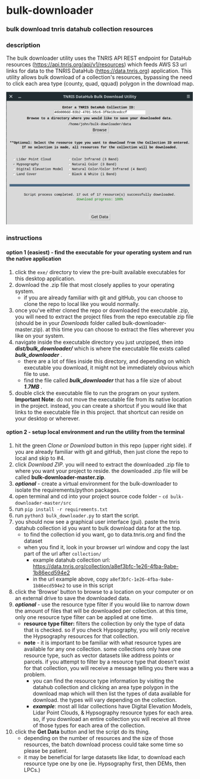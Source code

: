 # bulk-downloader
### __bulk download tnris datahub collection resources__

### description
The bulk downloader utility uses the TNRIS API REST endpoint for DataHub resources (https://api.tnris.org/api/v1/resources) which feeds AWS S3 url links for data to the TNRIS DataHub (https://data.tnris.org) application. This utility allows bulk download of a collection's resources, bypassing the need to click each area type (county, quad, qquad) polygon in the download map.

<img src="/resources/images/bulk-downloader-linux.png" width="500">

### instructions

#### option 1 (easiest) - find the executable for your operating system and run the native application

1. click the `exe/` directory to view the pre-built available executables for this desktop application.
1. download the .zip file that most closely applies to your operating system.
    - if you are already familiar with git and gitHub, you can choose to clone the repo to local like you would normally.
1. once you've either cloned the repo or downloaded the executable .zip, you will need to extract the project files from the repo executable zip file (should be in your *Downloads* folder called bulk-downloader-master.zip). at this time you can choose to extract the files wherever you like on your system.
1. navigate inside the executable directory you just unzipped, then into __*dist/bulk_downloader/*__ which is where the executable file exists called __*bulk_downloader*__ .
    - there are a lot of files inside this directory, and depending on which executable you download, it might not be immediately obvious which file to use.
    - find the file called __*bulk_downloader*__ that has a file size of about __*1.7MB*__ .
1. double click the executable file to run the program on your system.
**Important Note**: do not move the executable file from its native location in the project. instead, you can create a shortcut if you would like that links to the executable file in this project. that shortcut can reside on your desktop or wherever.


#### option 2 - setup local environment and run the utility from the terminal

1. hit the green *Clone or Download* button in this repo (upper right side). if you are already familiar with git and gitHub, then just clone the repo to local and skip to #4.
2. click *Download ZIP*. you will need to extract the downloaded .zip file to where you want your project to reside. the downloaded .zip file will be called __bulk-downloader-master.zip__.
3. __*optional*__ - create a virtual environment for the bulk-downloader to isolate the requirements/python packages.
4. open terminal and cd into your project source code folder - `cd bulk-downloader-master/src`
5. run `pip install -r requirements.txt`
6. run `python3 bulk_downloader.py` to start the script.
7. you should now see a graphical user interface (gui). paste the tnris datahub collection id you want to bulk download data for at the top.
    - to find the collection id you want, go to data.tnris.org and find the dataset
    - when you find it, look in your browser url window and copy the last part of the url after `collection/`
      - example datahub collection url: https://data.tnris.org/collection/a8ef3bfc-1e26-4fba-9abe-1b86ecd594e2
      - in the url example above, copy `a8ef3bfc-1e26-4fba-9abe-1b86ecd594e2` to use in this script
8. click the 'Browse' button to browse to a location on your computer or on an external drive to save the downloaded data.
9. __*optional*__ - use the resource type filter if you would like to narrow down the amount of files that will be downloaded per collection. at this time, only one resource type filter can be applied at one time.
    - **resource type filter:** filters the collection by only the type of data that is checked. so if you check Hypsography, you will only receive the Hypsography resources for that collection.
    - **note** - it is important to be familiar with what resource types are available for any one collection. some collections only have one resource type, such as vector datasets like address points or parcels. if you attempt to filter by a resource type that doesn't exist for that collection, you will receive a message telling you there was a problem.
      - you can find the resource type information by visiting the datahub collection and clicking an area type polygon in the download map which will then list the types of data available for download. the types will vary depending on the collection.
      - __*example*__: most all lidar collections have Digital Elevation Models, Lidar Point Clouds, & Hypsography resource types for each area. so, if you download an entire collection you will receive all three of those types for each area of the collection.
10. click the **Get Data** button and let the script do its thing.
    - depending on the number of resources and the size of those resources, the batch download process could take some time so please be patient.
    - it may be beneficial for large datasets like lidar, to download each resource type one by one (ie. Hypsography first, then DEMs, then LPCs.)

